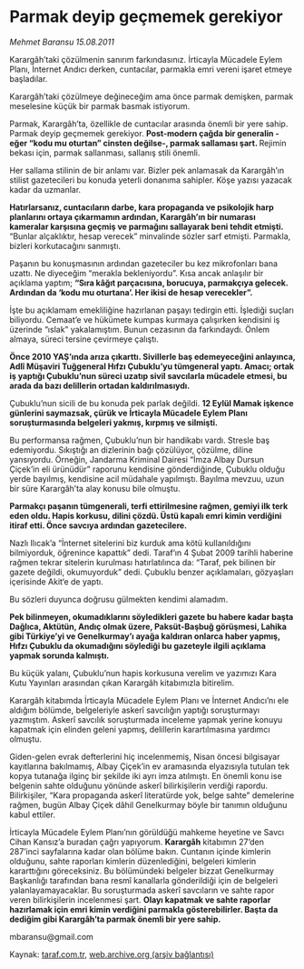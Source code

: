 # Parmak deyip geçmemek gerekiyor

*Mehmet Baransu 15.08.2011*

<div class="yazi"><p>Karargâh’taki çözülmenin sanırım farkındasınız. İrticayla Mücadele Eylem Planı, İnternet Andıcı derken, cuntacılar, parmakla emri vereni işaret etmeye başladılar.</p>
<p>Karargâh’taki çözülmeye değineceğim ama önce parmak demişken, parmak meselesine küçük bir parmak basmak istiyorum.</p>
<p>Parmak, Karargâh’ta, özellikle de cuntacılar arasında önemli bir yere sahip. Parmak deyip geçmemek gerekiyor. <strong>Post-modern çağda bir generalin -eğer “kodu mu oturtan” cinsten değilse-, parmak sallaması şart. </strong>Rejimin bekası için, parmak sallanması, sallanış stili önemli.</p>
<p>Her sallama stilinin de bir anlamı var. Bizler pek anlamasak da Karargâh’ın stilist gazetecileri bu konuda yeterli donanıma sahipler. Köşe yazısı yazacak kadar da uzmanlar.</p>
<p><strong>Hatırlarsanız, cuntacıların darbe, kara propaganda ve psikolojik harp planlarını ortaya çıkarmamın ardından, Karargâh’ın bir numarası kameralar karşısına geçmiş ve parmağını sallayarak beni tehdit etmişti.</strong> “Bunlar alçaklıktır, hesap verecek” minvalinde sözler sarf etmişti. Parmakla, bizleri korkutacağını sanmıştı.</p>
<p>Paşanın bu konuşmasının ardından gazeteciler bu kez mikrofonları bana uzattı. Ne diyeceğim “merakla bekleniyordu”. Kısa ancak anlaşılır bir açıklama yaptım; <strong>“Sıra kâğıt parçacısına, borucuya, parmakçıya gelecek. Ardından da ‘kodu mu oturtana’. Her ikisi de hesap verecekler”.</strong></p>
<p>İşte bu açıklamam emekliliğine hazırlanan paşayı tedirgin etti. İşlediği suçları biliyordu. Cemaat’e ve hükümete kumpas kurmaya çalışırken kendisini iş üzerinde “ıslak” yakalamıştım. Bunun cezasının da farkındaydı. Önlem almaya, süreci tersine çevirmeye çalıştı.</p>
<p><strong>Önce 2010 YAŞ’ında arıza çıkarttı. Sivillerle baş edemeyeceğini anlayınca, Adlî Müşaviri Tuğgeneral Hıfzı Çubuklu’yu tümgeneral yaptı. Amacı; ortak iş yaptığı Çubuklu’nun süreci uzatıp sivil savcılarla mücadele etmesi, bu arada da bazı delillerin ortadan kaldırılmasıydı.</strong></p>
<p>Çubuklu’nun sicili de bu konuda pek parlak değildi. <strong>12 Eylül Mamak işkence günlerini saymazsak, çürük ve İrticayla Mücadele Eylem Planı soruşturmasında belgeleri yakmış, kırpmış ve silmişti.</strong></p>
<p>Bu performansa rağmen, Çubuklu’nun bir handikabı vardı. Stresle baş edemiyordu. Sıkıştığı an dizlerinin bağı çözülüyor, çözülme, diline yansıyordu. Örneğin, Jandarma Kriminal Dairesi “İmza Albay Dursun Çiçek’in eli ürünüdür” raporunu kendisine gönderdiğinde, Çubuklu olduğu yerde bayılmış, kendisine acil müdahale yapılmıştı. Bayılma mevzuu, uzun bir süre Karargâh’ta alay konusu bile olmuştu.</p>
<p><strong>Parmakçı paşanın tümgenerali, terfi ettirilmesine rağmen, gemiyi ilk terk eden oldu. Hapis korkusu, dilini çözdü. Üstü kapalı emri kimin verdiğini itiraf etti. Önce savcıya ardından gazetecilere.</strong></p>
<p>Nazlı Ilıcak’a “İnternet sitelerini biz kurduk ama kötü kullanıldığını bilmiyorduk, öğrenince kapattık” dedi. Taraf‘ın 4 Şubat 2009 tarihli haberine rağmen tekrar sitelerin kurulması hatırlatılınca da: “Taraf, pek bilinen bir gazete değildi, okumuyorduk” dedi. Çubuklu benzer açıklamaları, gözyaşları içerisinde Akit‘e de yaptı.</p>
<p>Bu sözleri duyunca doğrusu gülmekten kendimi alamadım.</p>
<p><strong>Pek bilinmeyen, okumadıklarını söyledikleri gazete bu habere kadar başta Dağlıca, Aktütün, Andıç olmak üzere, Paksüt-Başbuğ görüşmesi, Lahika gibi Türkiye’yi ve Genelkurmay’ı ayağa kaldıran onlarca haber yapmış, Hıfzı Çubuklu da okumadığını söylediği bu gazeteyle ilgili açıklama yapmak sorunda kalmıştı.</strong></p>
<p>Bu küçük yalanı, Çubuklu’nun hapis korkusuna verelim ve yazımızı Kara Kutu Yayınları arasından çıkan Karargâh kitabımızla bitirelim.</p>
<p>Karargâh kitabımda İrticayla Mücadele Eylem Planı ve İnternet Andıcı’nı ele aldığım bölümde, belgeleriyle askerî savcılığın yaptığı soruşturmayı yazmıştım. Askerî savcılık soruşturmada inceleme yapmak yerine konuyu kapatmak için elinden geleni yapmış, delillerin karartılmasına yardımcı olmuştu.</p>
<p>Giden-gelen evrak defterlerini hiç incelenmemiş, Nisan öncesi bilgisayar kayıtlarına bakılmamış, Albay Çiçek’in ev aramasında elyazısıyla tutulan tek kopya tutanağa ilginç bir şekilde iki ayrı imza atılmıştı. En önemli konu ise belgenin sahte olduğunu yönünde askerî bilirkişilerin verdiği rapordu. Bilirkişiler, “Kara propaganda askerî literatürde yok, belge sahte” demelerine rağmen, bugün Albay Çiçek dâhil Genelkurmay böyle bir tanımın olduğunu kabul ettiler.</p>
<p>İrticayla Mücadele Eylem Planı’nın görüldüğü mahkeme heyetine ve Savcı Cihan Kansız’a buradan çağrı yapıyorum. <strong>Karargâh</strong> kitabımın 27’den 287’inci sayfalarına kadar olan bölüme bakın. Cuntanın içinde kimlerin olduğunu, sahte raporları kimlerin düzenlediğini, belgeleri kimlerin kararttığını göreceksiniz. Bu bölümündeki belgeler bizzat Genelkurmay Başkanlığı tarafından bana resmî kanallarla gönderildiği için de belgeleri yalanlayamayacaklar. Bu soruşturmada askerî savcıların ve sahte rapor veren bilirkişilerin incelenmesi şart. <strong>Olayı kapatmak ve sahte raporlar hazırlamak için emri kimin verdiğini parmakla gösterebilirler. Başta da dediğim gibi Karargâh’ta parmak önemli bir yere sahip.</strong></p>
<p>mbaransu@gmail.com</p>
</div>

Kaynak: [taraf.com.tr](http://www.taraf.com.tr/mehmet-baransu/makale-parmak-deyip-gecmemek-gerekiyor.htm), [web.archive.org (arşiv bağlantısı)](http://web.archive.org/web/20131107012757/http://www.taraf.com.tr/mehmet-baransu/makale-parmak-deyip-gecmemek-gerekiyor.htm)
